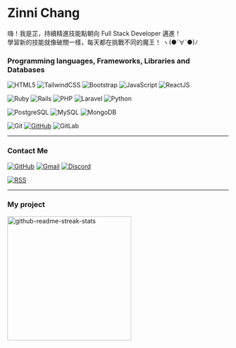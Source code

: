 <h1>Zinni Chang</h1>
嗨！我是芷，持續精進技能點朝向 Full Stack Developer 邁進！<br />
學習新的技能就像破關一樣，每天都在挑戰不同的魔王！
<span>ヽ(●´∀`●)ﾉ  </span>

### Programming languages, Frameworks, Libraries and Databases
![HTML5](https://img.shields.io/badge/-HTML5-E34F26?logo=html5&logoColor=white&style=for-the-badge)
![TailwindCSS](https://img.shields.io/badge/-TailwindCSS-06B6D4?logo=tailwindcss&logoColor=white&style=for-the-badge)
![Bootstrap](https://img.shields.io/badge/-Bootstrap-7952B3?logo=bootstrap&logoColor=white&style=for-the-badge)
![JavaScript](https://img.shields.io/badge/-JavaScript-F7DF1E?logo=javascript&logoColor=white&style=for-the-badge)
![ReactJS](https://img.shields.io/badge/-ReactJs-61DAFB?logo=react&logoColor=white&style=for-the-badge)

![Ruby](https://img.shields.io/badge/-Ruby-CC342D?logo=ruby&logoColor=white&style=for-the-badge)
![Rails](https://img.shields.io/badge/-Rails-D30001?logo=rubyonrails&logoColor=white&style=for-the-badge)
![PHP](https://img.shields.io/badge/-PHP-777BB4?logo=php&logoColor=white&style=for-the-badge)
![Laravel](https://img.shields.io/badge/-Laravel-FF2D20?logo=laravel&logoColor=white&style=for-the-badge)
![Python](https://img.shields.io/badge/-Python-3776AB?logo=python&logoColor=white&style=for-the-badge)

![PostgreSQL](https://img.shields.io/badge/-PostgreSQL-4169E1?logo=postgresql&logoColor=white&style=for-the-badge)
![MySQL](https://img.shields.io/badge/-MySQL-4479A1?logo=mysql&logoColor=white&style=for-the-badge)
![MongoDB](https://img.shields.io/badge/-MongoDB-47A248?logo=mongodb&logoColor=white&style=for-the-badge)

![Git](https://img.shields.io/badge/-Git-F05032?logo=git&logoColor=white&style=for-the-badge)
[![GitHub](https://img.shields.io/badge/-GitHub-181717?logo=github&logoColor=white&style=for-the-badge)](https://github.com/viiining)
![GitLab](https://img.shields.io/badge/-GitLab-FC6D26?logo=gitlab&logoColor=white&style=for-the-badge)

---

### Contact Me

[![GitHub](https://img.shields.io/badge/-GitHub-181717?logo=github&logoColor=white&style=for-the-badge)](https://github.com/viiining)
[![Gmail](https://img.shields.io/badge/-Gmail-EA4335?logo=gmail&logoColor=white&style=for-the-badge)](mailto:czinni853@gmail.com)
[![Discord](https://img.shields.io/badge/-Discord-5865F2?logo=discord&logoColor=white&style=for-the-badge)](https://discordapp.com/users/1113786568956715118)

[![RSS](https://img.shields.io/badge/-RSS-FFA500?logo=rss&logoColor=white&style=for-the-badge)](https://viiisit.com/)

---
### My project
<img width="282" src="https://denvercoder1-github-readme-stats.vercel.app/api/pin/?username=viiining&repo=14th-READMee&theme=transparent&bg_color=fffaf5&title_color=FFA500&icon_color=F8D866&hide_border=true&show_icons=false" alt="github-readme-streak-stats">

